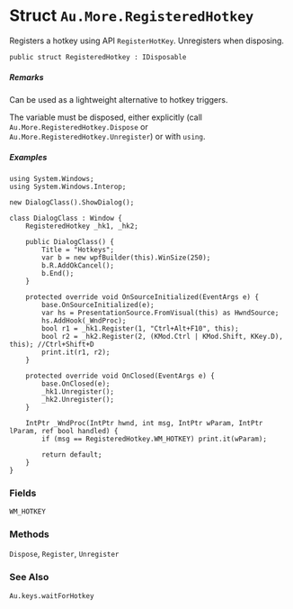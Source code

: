 # Struct `Au.More.RegisteredHotkey`

Registers a hotkey using API `RegisterHotKey`. Unregisters when disposing.

```
public struct RegisteredHotkey : IDisposable
```

##### Remarks

Can be used as a lightweight alternative to hotkey triggers.

The variable must be disposed, either explicitly (call `Au.More.RegisteredHotkey.Dispose` or `Au.More.RegisteredHotkey.Unregister`) or with `using`.

##### Examples

```
using System.Windows;
using System.Windows.Interop;

new DialogClass().ShowDialog();

class DialogClass : Window {
	RegisteredHotkey _hk1, _hk2;
	
	public DialogClass() {
		Title = "Hotkeys";
		var b = new wpfBuilder(this).WinSize(250);
		b.R.AddOkCancel();
		b.End();
	}

	protected override void OnSourceInitialized(EventArgs e) {
		base.OnSourceInitialized(e);
		var hs = PresentationSource.FromVisual(this) as HwndSource;
		hs.AddHook(_WndProc);
		bool r1 = _hk1.Register(1, "Ctrl+Alt+F10", this);
		bool r2 = _hk2.Register(2, (KMod.Ctrl | KMod.Shift, KKey.D), this); //Ctrl+Shift+D
		print.it(r1, r2);
	}

	protected override void OnClosed(EventArgs e) {
		base.OnClosed(e);
		_hk1.Unregister();
		_hk2.Unregister();
	}

	IntPtr _WndProc(IntPtr hwnd, int msg, IntPtr wParam, IntPtr lParam, ref bool handled) {
		if (msg == RegisteredHotkey.WM_HOTKEY) print.it(wParam);

		return default;
	}
}
```

### Fields

`WM_HOTKEY`

### Methods

`Dispose`, `Register`, `Unregister`

### See Also

`Au.keys.waitForHotkey`